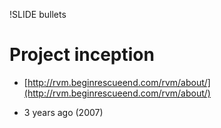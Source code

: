 !SLIDE bullets

# Project inception

 * [http://rvm.beginrescueend.com/rvm/about/](http://rvm.beginrescueend.com/rvm/about/)

 * 3 years ago (2007)
